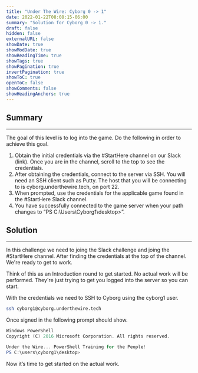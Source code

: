```yaml
---
title: "Under The Wire: Cyborg 0 -> 1"
date: 2022-01-22T08:08:15-06:00
summary: "Solution for Cyborg 0 -> 1."
draft: false
hidden: false
externalURL: false
showDate: true
showModDate: true
showReadingTime: true
showTags: true
showPagination: true
invertPagination: true
showToC: true
openToC: false
showComments: false
showHeadingAnchors: true
---
```


## Summary
---

The goal of this level is to log into the game. Do the following in 
order to achieve this goal.

1. Obtain the initial credentials via the #StartHere channel on our 
   Slack (link). Once you are in the channel, scroll to the top to see 
   the credentials.
2. After obtaining the credentials, connect to the server via SSH. You will need an SSH client such as Putty. The host that you will be connecting to is cyborg.underthewire.tech, on port 22.
3. When prompted, use the credentials for the applicable game found in the #StartHere Slack channel.
4. You have successfully connected to the game server when your path changes to “PS C:\Users\Cyborg1\desktop>”.

## Solution
---

In this challenge we need to joing the Slack challenge and joing the 
#StartHere channel. After finding the credentials at the top of the
channel. We're ready to get to work.

Think of this as an Introduction round to get started. No actual work
will be performed. They're just trying to get you logged into the
server so you can start.

With the credentials we need to SSH to Cyborg using the cyborg1 user.

```sh
ssh cyborg1@cyborg.underthewire.tech
```

Once signed in the following prompt should show.

```powershell
Windows PowerShell 
Copyright (C) 2016 Microsoft Corporation. All rights reserved.

Under the Wire... PowerShell Training for the People!
PS C:\users\cyborg1\desktop>
```
Now it’s time to get started on the actual work.